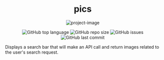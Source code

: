 <h1 align="center" id="title">pics</h1>

<p align="center"><img src="https://socialify.git.ci/Spawn9986/pics/image?language=1&amp;name=1&amp;owner=1&amp;theme=Light" alt="project-image"></p>

<p align="center">
<img alt="GitHub top language" src="https://img.shields.io/github/languages/top/Spawn9986/pics?logo=GitHub&style=flat-square"> <img alt="GitHub repo size" src="https://img.shields.io/github/repo-size/Spawn9986/pics?logo=Github&style=flat-square"> <img alt="GitHub issues" src="https://img.shields.io/github/issues/Spawn9986/pics?logo=GitHub&style=flat-square"> <img alt="GitHub last commit" src="https://img.shields.io/github/last-commit/Spawn9986/pics?logo=GitHub&style=flat-square">
</p>

<p id="description">Displays a search bar that will make an API call and return images related to the user's search request.</p>



<p align="center">

</p>